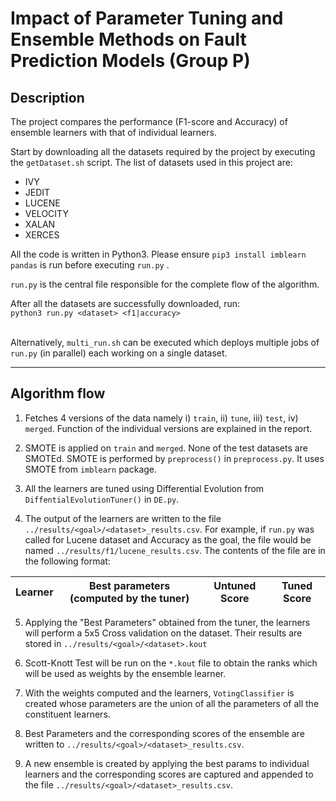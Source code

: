 # Impact of Parameter Tuning and Ensemble Methods on Fault Prediction Models (Group P)

## Description
The project compares the performance (F1-score and Accuracy) of ensemble learners with that of individual learners.


Start by downloading all the datasets required by the project by executing the `getDataset.sh` script. The list of datasets used in this project are:
* IVY
* JEDIT
* LUCENE
* VELOCITY
* XALAN
* XERCES

All the code is written in Python3. Please ensure `pip3 install imblearn pandas` is run before executing `run.py` .

`run.py` is the central file responsible for the complete flow of the algorithm. 

After all the datasets are successfully downloaded, run:<br>
`python3 run.py <dataset> <f1|accuracy>`
<br><br>

Alternatively, `multi_run.sh` can be executed which deploys multiple jobs of `run.py` (in parallel) each working on a single dataset.

---

## Algorithm flow
1. Fetches 4 versions of the data namely i) `train`, ii) `tune`, iii) `test`, iv) `merged`. Function of the individual versions are explained in the report. 

2. SMOTE is applied on `train` and `merged`. None of the test datasets are SMOTEd. SMOTE is performed by `preprocess()` in `preprocess.py`. It uses SMOTE from `imblearn` package.

3. All the learners are tuned using Differential Evolution from `DiffentialEvolutionTuner()` in `DE.py`.

4. The output of the learners are written to the file `../results/<goal>/<dataset>_results.csv`. For example, if `run.py` was called for Lucene dataset and Accuracy as the goal, the file would be named `../results/f1/lucene_results.csv`. The contents of the file are in the following format:<br>

Learner | Best parameters (computed by the tuner) | Untuned Score | Tuned Score
--- | --- | --- | ---

5. Applying the "Best Parameters" obtained from the tuner, the learners will perform a 5x5 Cross validation on the dataset. Their results are stored in `../results/<goal>/<dataset>.kout`

6. Scott-Knott Test will be run on the `*.kout` file to obtain the ranks which will be used as weights by the ensemble learner.

7. With the weights computed and the learners, `VotingClassifier` is created whose parameters are the union of all the parameters of all the constituent learners.

8. Best Parameters and the corresponding scores of the ensemble are written to `../results/<goal>/<dataset>_results.csv`.

9. A new ensemble is created by applying the best params to individual learners and the corresponding scores are captured and appended to the file `../results/<goal>/<dataset>_results.csv`.

